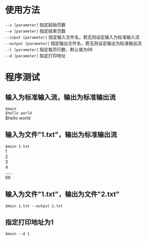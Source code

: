 # 使用方法
`--s [parameter]` 指定起始页数  
`--e [parameter]` 指定结束页数  
`--input [parameter]` 指定输入文件名，若无则设定输入为标准输入流  
`--output [parameter]` 指定输出文件名，若无则设定输出为标准输出流  
`--l [parameter]` 指定每页行数，默认值为66  
`--d [parameter]` 指定打印地址  

# 程序测试
## 输入为标准输入流，输出为标准输出流
`$main`  
`$hello world`  
$hello world

## 输入为文件"1.txt"，输出为标准输出流
`$main 1.txt `  
1   
2  
3  
4  
......  
66  

## 输入为文件"1.txt"，输出为文件"2.txt"
`$main 1.txt --output 2.txt `

## 指定打印地址为1
`$main --d 1`
